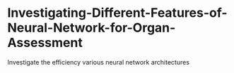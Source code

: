 # Investigating-Different-Features-of-Neural-Network-for-Organ-Assessment
Investigate the efficiency various neural network architectures
